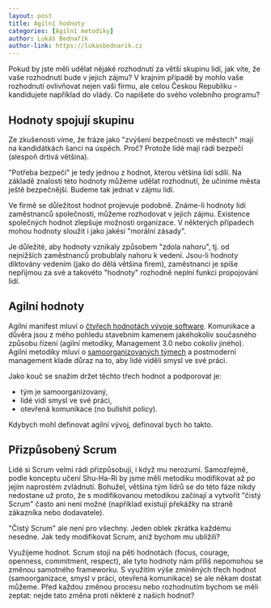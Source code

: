 ```yaml
---
layout: post
title: Agilní hodnoty
categories: [Agilní metodiky]
author: Lukáš Bednařík
author-link: https://lukasbednarik.cz
---
```


Pokud by jste měli udělat nějaké rozhodnutí za větší skupinu lidí,
jak víte, že vaše rozhodnutí bude v jejich zájmu?
V krajním případě by mohlo vaše rozhodnutí ovlivňovat nejen vaši
firmu, ale celou Českou Republiku - kandidujete například do vlády.
Co napíšete do svého volebního programu?

<!--more-->

## Hodnoty spojují skupinu

Ze zkušenosti víme, že fráze jako "zvýšení bezpečnosti ve městech"
mají na kandidátkách šanci na úspěch. Proč? Protože lidé mají rádi
bezpečí (alespoň drtivá většina).

"Potřeba bezpečí" je tedy jednou z hodnot, kterou většina lidí sdílí.
Na základě znalosti této hodnoty můžeme udělat rozhodnutí,
že učiníme města ještě bezpečnější. Budeme tak jednat v zájmu lidí.

Ve firmě se důležitost hodnot projevuje podobně. Známe-li hodnoty lidí
zaměstnanců společnosti, můžeme rozhodovat v jejich zájmu. Existence společných hodnot
zlepšuje možnosti organizace. V některých případech mohou
hodnoty sloužit i jako jakési "morální zásady".

Je důležité, aby hodnoty vznikaly způsobem "zdola nahoru", tj. od nejnižších
zaměstnanců probublaly nahoru k vedení. Jsou-li hodnoty diktovány vedením
(jako do dělá většina firem), zaměstnanci je spíše nepřijmou za své a takovéto
"hodnoty" rozhodně neplní funkci propojování lidí.

## Agilní hodnoty

Agilní manifest mluví o [čtyřech hodnotách vývoje software](/agile-s-velkym-a/).
Komunikace a důvěra jsou
z mého pohledu stavebním kamenem jakéhokoliv současného způsobu řízení
(agilní metodiky, Management 3.0 nebo cokoliv jiného).
Agilní metodiky mluví o [samoorganizovaných týmech](/samoorganizace-v-tymu/) a postmoderní
management klade důraz na to, aby lidé viděli smysl ve své práci.

Jako kouč se snažím držet těchto třech hodnot a podporovat je:
- tým je samoorganizovaný,
- lidé vidí smysl ve své práci,
- otevřená komunikace (no bullshit policy).

Kdybych mohl definovat agilní vývoj, definoval bych ho takto.

## Přizpůsobený Scrum

Lidé si Scrum velmi rádi přizpůsobují, i když mu nerozumí. Samozřejmě,
podle konceptu učení Shu-Ha-Ri by jsme měli metodiku modifikovat až po jejím
naprostém zvládnutí. Bohužel, většina tým lídrů se do této fáze nikdy nedostane
už proto, že s modifikovanou metodikou začínají a vytvořit "čistý Scrum" často
ani není možné (například existují překážky na straně zákazníka nebo dodavatele).

"Čistý Scrum" ale není pro všechny. Jeden oblek zkrátka každému nesedne.
Jak tedy modifikovat Scrum, aniž bychom mu ublížili?

Využijeme hodnot. Scrum stojí na pěti hodnotách (focus, courage, openness, commitment, respect), ale tyto hodnoty
nám příliš nepomohou se změnou samotného frameworku. S využitím výše zmíněných třech
hodnot (samoorganizace, smysl v práci, otevřená komunikace) se ale někam dostat můžeme.
Před každou změnou procesu nebo rozhodnutím bychom se měli zeptat:
nejde tato změna proti některé z našich hodnot?
